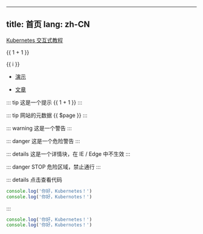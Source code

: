 
---
title: 首页
lang: zh-CN
---

[Kubernetes 交互式教程](https://kubernetes.io/docs/tutorials/kubernetes-basics/create-cluster/cluster-interactive/)

{{ 1 + 1 }}

<span v-for="i in 3">{{ i }} </span>

* [演示](./presentation/README.md) <!-- 具体文件可以使用 .md 结尾（推荐） -->

* [文章](./articles/) <!-- 跳转到指定目录根部的 README.md -->

::: tip
这是一个提示 {{ 1 + 1 }}
:::

::: tip 网站的元数据
{{ $page }}
:::

::: warning
这是一个警告
:::

::: danger
这是一个危险警告
:::

::: details
这是一个详情块，在 IE / Edge 中不生效
:::

::: danger STOP
危险区域，禁止通行
:::

::: details 点击查看代码
```js
console.log('你好，Kubernetes！')
console.log('你好，Kubernotes！')
```
:::

```js
console.log('你好，Kubernetes！')
console.log('你好，Kubernotes！')
```
